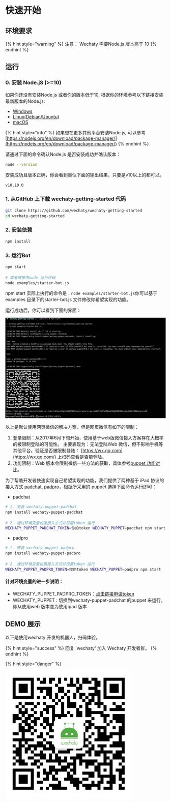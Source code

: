 # 快速开始

## 环境要求    <a id="env"></a>

{% hint style="warning" %}
注意： Wechaty 需要Node.js 版本高于 10
{% endhint %}

## 运行    <a id="run"></a>

### 0. 安装 Node.jS \(&gt;=10\)    <a id="install-nodejs"></a>

如果你还没有安装Node.js 或者你的版本低于10, 根据你的环境参考以下链接安装最新版本的Node.js:

* [Windows](https://nodejs.org/en/download/package-manager/#windows)
* [Linux\(Debian/Ubuntu\)](https://nodejs.org/en/download/package-manager/#debian-and-ubuntu-based-linux-distributions)
* [macOS](https://nodejs.org/en/download/package-manager/#macos)

{% hint style="info" %}
如果想在更多其他平台安装Node.js, 可以参考 [https://nodejs.org/en/download/package-manager/](https://nodejs.org/en/download/package-manager/)
{% endhint %}

请通过下面的命令确认Node.js 是否安装成功并确认版本：

```bash
node --version
```

安装成功且版本正确，你会看到类似下面的输出结果，只要是v10以上的都可以。

```bash
v10.10.0
```

### 1. 从GitHub 上下载 wechaty-getting-started  代码    <a id="clone"></a>

```bash
git clone https://github.com/wechaty/wechaty-getting-started
cd wechaty-getting-started
```

### 2. 安装依赖    <a id="install"></a>

```bash
npm install
```

### 3. 运行Bot    <a id="run"></a>

```bash
npm start

# 或者直接用node 运行代码
node examples/starter-bot.js
```

npm start 实际上执行的命令是：`node examples/starter-bot.js`你可以基于examples 目录下的starter-bot.js 文件修改你希望实现的功能。

运行成功后，你可以看到下面的界面：

![demo](.gitbook/assets/image%20%282%29.png)

以上是默认使用网页微信的解决方案，但是网页微信有如下的限制：

1. 登录限制：从2017年6月下旬开始，使用基于web版微信接入方案存在大概率的被限制登陆的可能性。 主要表现为：无法登陆Web 微信，但不影响手机等其他平台。验证是否被限制登陆： [https://wx.qq.com](https://wx.qq.com/) 上扫码查看是否能登陆。
2. 功能限制：Web 版本会限制微信一些方法的获取，具体参考[puppet 功能对比](puppet.md#puppet-compatibility)。

为了帮助开发者快速实现自己希望实现的功能，我们提供了两种基于 iPad 协议的接入方式 [padchat](https://github.com/lijiarui/wechaty-puppet-padchat), [padpro](https://github.com/botorange/wechaty-puppet-padpro)，根据所采用的 puppet 选择下面命令运行即可：

- padchat

```bash
# 1. 安装 wechaty-puppet-padchat
npm install wechaty-puppet-padchat

# 2. 通过环境变量设置接入方式并设置token 运行
WECHATY_PUPPET_PADCHAT_TOKEN=你的token WECHATY_PUPPET=padchat npm start
```

- padpro

```bash
# 1. 安装 wechaty-puppet-padpro
npm install wechaty-puppet-padpro

# 2. 通过环境变量设置接入方式并设置token 运行
WECHATY_PUPPET_PADPRO_TOKEN=你的token WECHATY_PUPPET=padpro npm start
```


#### 针对环境变量的进一步说明：

* WECHATY\_PUPPET\_PADPRO\_TOKEN：[点击链接申请token](https://github.com/lijiarui/wechaty-puppet-padchat/wiki/购买token)
* WECHATY\_PUPPET : 切换到wechaty-puppet-padchat 的puppet 来运行，即从使用web 版本变为使用ipad 版本

## DEMO 展示    <a id="demo"></a>

以下是使用wechaty 开发的机器人，扫码体验。

{% hint style="success" %}
回复 'wechaty' 加入 Wechaty 开发者群。
{% endhint %}

{% hint style="danger" %}

![Wechaty Developers&apos; Home](.gitbook/assets/image%20%281%29.png)

